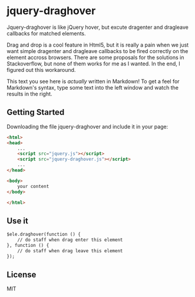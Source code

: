 jquery-draghover
================

Jquery-draghover is like jQuery hover, but excute dragenter and dragleave callbacks for matched elements.

Drag and drop is a cool feature in Html5, but it is really a pain when we just want simple dragenter and dragleave callbacks to be fired correctly on the element accross browsers. There are some proposals for the solutions in Stackoverflow, but none of them works for me as I wanted. In the end, I figured out this workaround.



This text you see here is *actually* written in Markdown! To get a feel for Markdown's syntax, type some text into the left window and watch the results in the right.  


## Getting Started

Downloading the file jquery-draghover and include it in your page:
```html
<html>
<head>
    ...
    <script src="jquery.js"></script>
    <script src="jquery-draghover.js"></script>
    ...
</head>

<body>
    your content
</body>

</html>
```


## Use it
```html
$ele.draghover(function () {
    // do staff when drag enter this element
}, function () {
    // do staff when drag leave this element
});
```


License
----

MIT

